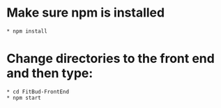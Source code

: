 # Make sure npm is installed
    * npm install
# Change directories to the front end and then type:
    * cd FitBud-FrontEnd
    * npm start
